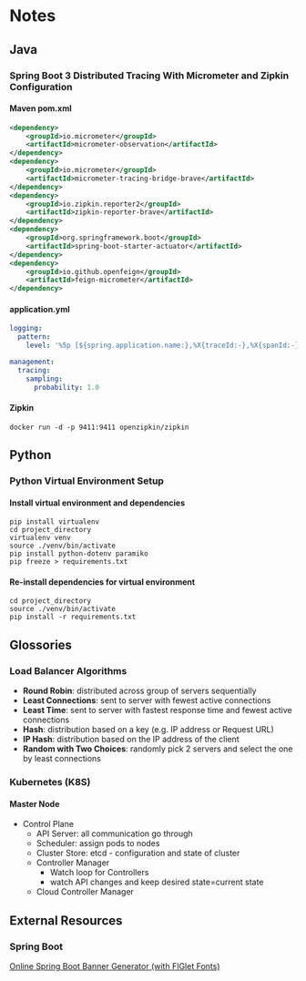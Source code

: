 # Notes

## Java 

### Spring Boot 3 Distributed Tracing With Micrometer and Zipkin Configuration 

#### Maven pom.xml

```xml
<dependency>
    <groupId>io.micrometer</groupId>
    <artifactId>micrometer-observation</artifactId>
</dependency>
<dependency>
    <groupId>io.micrometer</groupId>
    <artifactId>micrometer-tracing-bridge-brave</artifactId>
</dependency>
<dependency>
    <groupId>io.zipkin.reporter2</groupId>
    <artifactId>zipkin-reporter-brave</artifactId>
</dependency>
<dependency>
    <groupId>org.springframework.boot</groupId>
    <artifactId>spring-boot-starter-actuator</artifactId>
</dependency>
<dependency>
    <groupId>io.github.openfeign</groupId>
    <artifactId>feign-micrometer</artifactId>
</dependency>
```

#### application.yml

```yaml
logging:
  pattern:
    level: '%5p [${spring.application.name:},%X{traceId:-},%X{spanId:-}]'

management:
  tracing:
    sampling:
      probability: 1.0
```

#### Zipkin

```console
docker run -d -p 9411:9411 openzipkin/zipkin
```

## Python

### Python Virtual Environment Setup

#### Install virtual environment and dependencies

```console
pip install virtualenv
cd project_directory
virtualenv venv
source ./venv/bin/activate
pip install python-dotenv paramiko
pip freeze > requirements.txt
```
#### Re-install dependencies for virtual environment

```console
cd project_directory
source ./venv/bin/activate
pip install -r requirements.txt
```
## Glossories

### Load Balancer Algorithms

- **Round Robin**: distributed across group of servers sequentially
- **Least Connections**: sent to server with fewest active connections
- **Least Time**: sent to server with fastest response time and fewest active connections
- **Hash**: distribution based on a key (e.g. IP address or Request URL)
- **IP Hash**: distribution based on the IP address of the client
- **Random with Two Choices**: randomly pick 2 servers and select the one by least connections

### Kubernetes (K8S)

#### Master Node 
- Control Plane
  - API Server: all communication go through
  - Scheduler: assign pods to nodes
  - Cluster Store: etcd - configuration and state of cluster
  - Controller Manager
    - Watch loop for Controllers
    - watch API changes and keep desired state=current state
  - Cloud Controller Manager

## External Resources

### Spring Boot
[Online Spring Boot Banner Generator (with FIGlet Fonts)](https://devops.datenkollektiv.de/banner.txt/index.html)

